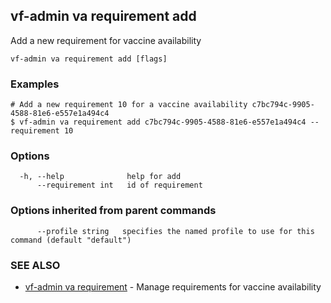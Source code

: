 ## vf-admin va requirement add

Add a new requirement for vaccine availability

```
vf-admin va requirement add [flags]
```

### Examples

```
# Add a new requirement 10 for a vaccine availability c7bc794c-9905-4588-81e6-e557e1a494c4
$ vf-admin va requirement add c7bc794c-9905-4588-81e6-e557e1a494c4 --requirement 10

```

### Options

```
  -h, --help              help for add
      --requirement int   id of requirement
```

### Options inherited from parent commands

```
      --profile string   specifies the named profile to use for this command (default "default")
```

### SEE ALSO

* [vf-admin va requirement](vf-admin_va_requirement.md)	 - Manage requirements for vaccine availability

